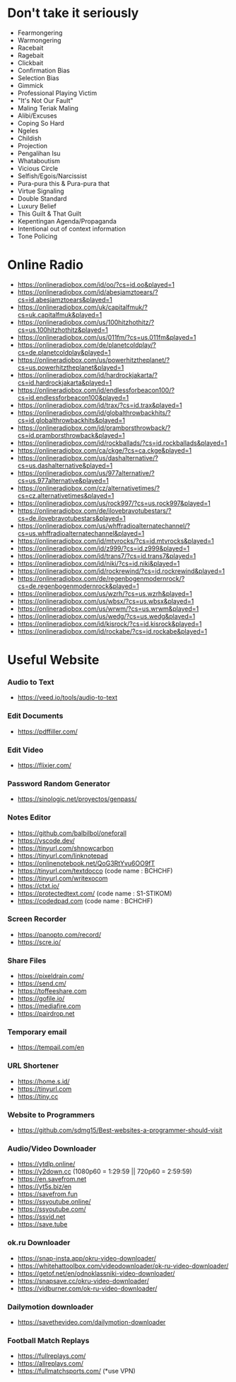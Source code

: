 









# Don't take it seriously
- Fearmongering
- Warmongering
- Racebait
- Ragebait
- Clickbait
- Confirmation Bias
- Selection Bias
- Gimmick
- Professional Playing Victim
- "It's Not Our Fault"
- Maling Teriak Maling
- Alibi/Excuses
- Coping So Hard
- Ngeles
- Childish
- Projection
- Pengalihan Isu
- Whataboutism
- Vicious Circle
- Selfish/Egois/Narcissist
- Pura-pura this & Pura-pura that
- Virtue Signaling
- Double Standard
- Luxury Belief
- This Guilt & That Guilt
- Kepentingan Agenda/Propaganda
- Intentional out of context information
- Tone Policing

# Online Radio
- https://onlineradiobox.com/id/oo/?cs=id.oo&played=1
- https://onlineradiobox.com/id/abesjamztoears/?cs=id.abesjamztoears&played=1
- https://onlineradiobox.com/uk/capitalfmuk/?cs=uk.capitalfmuk&played=1
- https://onlineradiobox.com/us/100hitzhothitz/?cs=us.100hitzhothitz&played=1
- https://onlineradiobox.com/us/011fm/?cs=us.011fm&played=1
- https://onlineradiobox.com/de/planetcoldplay/?cs=de.planetcoldplay&played=1
- https://onlineradiobox.com/us/powerhitztheplanet/?cs=us.powerhitztheplanet&played=1
- https://onlineradiobox.com/id/hardrockjakarta/?cs=id.hardrockjakarta&played=1
- https://onlineradiobox.com/id/endlessforbeacon100/?cs=id.endlessforbeacon100&played=1
- https://onlineradiobox.com/id/trax/?cs=id.trax&played=1
- https://onlineradiobox.com/id/globalthrowbackhits/?cs=id.globalthrowbackhits&played=1
- https://onlineradiobox.com/id/pramborsthrowback/?cs=id.pramborsthrowback&played=1
- https://onlineradiobox.com/id/rockballads/?cs=id.rockballads&played=1
- https://onlineradiobox.com/ca/ckge/?cs=ca.ckge&played=1
- https://onlineradiobox.com/us/dashalternative/?cs=us.dashalternative&played=1
- https://onlineradiobox.com/us/977alternative/?cs=us.977alternative&played=1
- https://onlineradiobox.com/cz/alternativetimes/?cs=cz.alternativetimes&played=1
- https://onlineradiobox.com/us/rock997/?cs=us.rock997&played=1
- https://onlineradiobox.com/de/ilovebravotubestars/?cs=de.ilovebravotubestars&played=1
- https://onlineradiobox.com/us/whffradioalternatechannel/?cs=us.whffradioalternatechannel&played=1
- https://onlineradiobox.com/id/mtvrocks/?cs=id.mtvrocks&played=1
- https://onlineradiobox.com/id/z999/?cs=id.z999&played=1
- https://onlineradiobox.com/id/trans7/?cs=id.trans7&played=1
- https://onlineradiobox.com/id/niki/?cs=id.niki&played=1
- https://onlineradiobox.com/id/rockrewind/?cs=id.rockrewind&played=1
- https://onlineradiobox.com/de/regenbogenmodernrock/?cs=de.regenbogenmodernrock&played=1
- https://onlineradiobox.com/us/wzrh/?cs=us.wzrh&played=1
- https://onlineradiobox.com/us/wbsx/?cs=us.wbsx&played=1
- https://onlineradiobox.com/us/wrwm/?cs=us.wrwm&played=1
- https://onlineradiobox.com/us/wedg/?cs=us.wedg&played=1
- https://onlineradiobox.com/id/kisrock/?cs=id.kisrock&played=1
- https://onlineradiobox.com/id/rockabe/?cs=id.rockabe&played=1

# Useful Website

  ### Audio to Text
  - https://veed.io/tools/audio-to-text

  ### Edit Documents
  - https://pdffiller.com/

  ### Edit Video
  - https://flixier.com/

  ### Password Random Generator
  - https://sinologic.net/proyectos/genpass/

  ### Notes Editor
  - https://github.com/balbilbol/oneforall
  - https://vscode.dev/
  - https://tinyurl.com/shnowcarbon
  - https://tinyurl.com/linknotepad
  - https://onlinenotebook.net/QoG3RtYvu6OO9fT
  - https://tinyurl.com/textdocco              (code name : BCHCHF)
  - https://tinyurl.com/writexocom
  - https://ctxt.io/
  - https://protectedtext.com/                 (code name : S1-STIKOM)
  - https://codedpad.com                       (code name : BCHCHF)
     
  ### Screen Recorder
  - https://panopto.com/record/
  - https://scre.io/

  ### Share Files
  - https://pixeldrain.com/
  - https://send.cm/
  - https://toffeeshare.com
  - https://gofile.io/
  - https://mediafire.com
  - https://pairdrop.net

  ### Temporary email
  - https://tempail.com/en

  ### URL Shortener
  - https://home.s.id/
  - https://tinyurl.com
  - https://tiny.cc

  ### Website to Programmers
  - https://github.com/sdmg15/Best-websites-a-programmer-should-visit
  
  ### Audio/Video Downloader
  - https://ytdlp.online/
  - https://y2down.cc        (1080p60 = 1:29:59 || 720p60 = 2:59:59)
  - https://en.savefrom.net
  - https://yt5s.biz/en
  - https://savefrom.fun
  - https://ssyoutube.online/
  - https://ssyoutube.com/
  - https://ssvid.net
  - https://save.tube

  ### ok.ru Downloader
  - https://snap-insta.app/okru-video-downloader/
  - https://whitehattoolbox.com/videodownloader/ok-ru-video-downloader/
  - https://getof.net/en/odnoklassniki-video-downloader/
  - https://snapsave.cc/okru-video-downloader/
  - https://vidburner.com/ok-ru-video-downloader/

  ### Dailymotion downloader
  - https://savethevideo.com/dailymotion-downloader

  ### Football Match Replays
  - https://fullreplays.com/
  - https://allreplays.com/
  - https://fullmatchsports.com/ (*use VPN)
